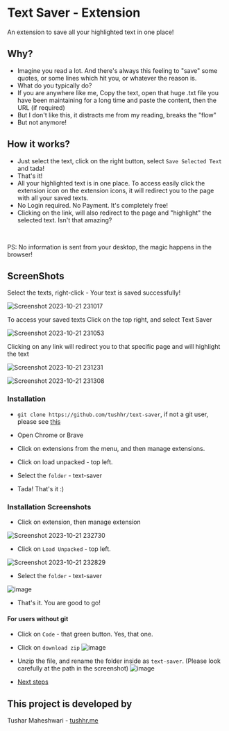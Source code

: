 # Text Saver - Extension

An extension to save all your highlighted text in one place! 

## Why?

- Imagine you read a lot. And there's always this feeling to "save" some quotes, or some lines which hit you, or whatever the reason is.
- What do you typically do? 
- If you are anywhere like me, Copy the text, open that huge .txt file you have been maintaining for a long time and paste the content, then the URL (if required)
- But I don't like this, it distracts me from my reading, breaks the "flow"
- But not anymore!

## How it works?
- Just select the text, click on the right button, select `Save Selected Text` and tada!
- That's it!
- All your highlighted text is in one place. To access easily click the extension icon on the extension icons, it will redirect you to the page with all your saved texts.
- No Login required. No Payment. It's completely free!
- Clicking on the link, will also redirect to the page and "highlight" the selected text. Isn't that amazing?

<br>

PS: No information is sent from your desktop, the magic happens in the browser!

## ScreenShots

Select the texts, right-click - Your text is saved successfully!

![Screenshot 2023-10-21 231017](https://github.com/tushhr/text-saver/assets/63875632/a46a14fc-9680-4a90-8b39-32fcfd57b54a)

To access your saved texts
Click on the top right, and select Text Saver

![Screenshot 2023-10-21 231053](https://github.com/tushhr/text-saver/assets/63875632/c6ba1795-636b-40ae-94e1-c8a6cebf81d1)

Clicking on any link will redirect you to that specific page and will highlight the text

![Screenshot 2023-10-21 231231](https://github.com/tushhr/text-saver/assets/63875632/15f2b099-d811-4f05-94e6-635990d41d29)

![Screenshot 2023-10-21 231308](https://github.com/tushhr/text-saver/assets/63875632/0e8eb7a4-95fd-4d08-90bf-33b9ee6c893d)

### Installation

- `git clone https://github.com/tushhr/text-saver`, if not a git user, please see [this](https://github.com/tushhr/text-saver#for-users-without-git)

- Open Chrome or Brave

- Click on extensions from the menu, and then manage extensions.

- Click on load unpacked - top left.

- Select the `folder` - text-saver

- Tada! That's it :)


### Installation Screenshots

- Click on extension, then manage extension

![Screenshot 2023-10-21 232730](https://github.com/tushhr/text-saver/assets/63875632/5d9916cf-ebf2-436f-aaeb-db78e07f0308)

- Click on `Load Unpacked` - top left.

![Screenshot 2023-10-21 232829](https://github.com/tushhr/text-saver/assets/63875632/7344d371-4470-486d-981f-cf91bd727eb3)

- Select the `folder` - text-saver

![image](https://github.com/tushhr/text-saver/assets/63875632/c9360c72-c45d-414c-ac7e-9708d121352b)

- That's it. You are good to go!

<be>

#### For users without git
- Click on `Code` - that green button. Yes, that one.
- Click on `download zip`
![image](https://github.com/tushhr/text-saver/assets/63875632/e9946da5-906c-4d6f-a971-eef42b1b89e9)

- Unzip the file, and rename the folder inside as `text-saver`. (Please look carefully at the path in the screenshot)
![image](https://github.com/tushhr/text-saver/assets/63875632/63bf001f-52ff-4c41-b435-f9d706e719df)

- [Next steps](https://github.com/tushhr/text-saver#installation-screenshots)


## This project is developed by

Tushar Maheshwari - [tushhr.me](https://tushhr.me)
